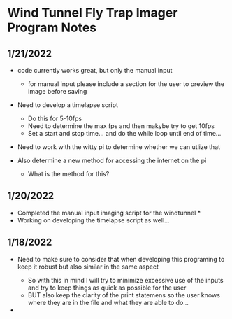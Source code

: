 # Wind Tunnel Fly Trap Imager Program Notes


## 1/21/2022
* code currently works great, but only the manual input
    * for manual input please include a section for the user to preview the image before saving

* Need to develop a timelapse script
    * Do this for 5-10fps 
    * Need to determine the max fps and then makybe try to get 10fps 
    * Set a start and stop time... and do the while loop until end of time...
* Need to work with the witty pi to determine whether we can utlize that
* Also determine a new method for accessing the internet on the pi
    * What is the method for this?


## 1/20/2022
* Completed the manual input imaging script for the windtunnel
    * 
* Working on developing the timelapse script as well...


## 1/18/2022
* Need to make sure to consider that when developing this programing to keep it robust but also similar in the same aspect
    * So with this in mind I will try to minimize excessive use of the inputs and try to keep things as quick as possible for the user 
    * BUT also keep the clarity of the print statemens so the user knows where they are in the file and what they are able to do...

* 